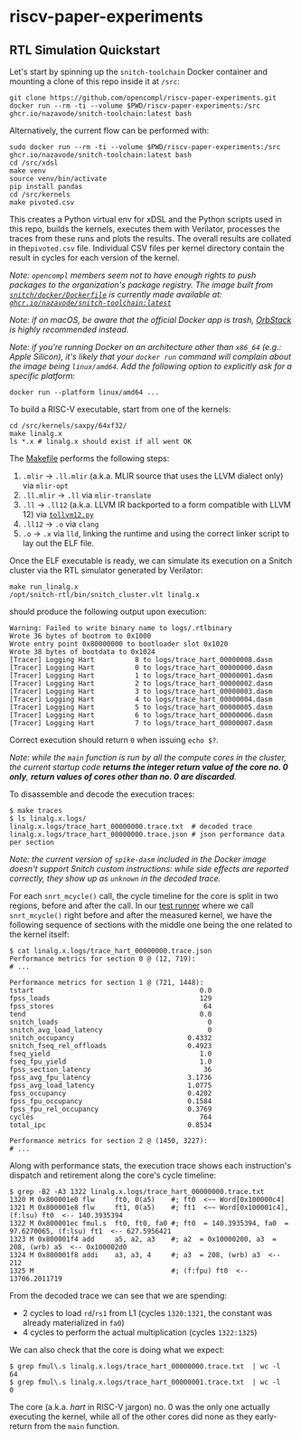 # riscv-paper-experiments

## RTL Simulation Quickstart

Let's start by spinning up the `snitch-toolchain` Docker container and mounting
a clone of this repo inside it at `/src`:

```shell
git clone https://github.com/opencompl/riscv-paper-experiments.git
docker run --rm -ti --volume $PWD/riscv-paper-experiments:/src ghcr.io/nazavode/snitch-toolchain:latest bash
```

Alternatively, the current flow can be performed with:

```shell
sudo docker run --rm -ti --volume $PWD/riscv-paper-experiments:/src ghcr.io/nazavode/snitch-toolchain:latest bash
cd /src/xdsl
make venv
source venv/bin/activate
pip install pandas
cd /src/kernels
make pivoted.csv
```

This creates a Python virtual env for xDSL and the Python scripts used in this repo, builds the kernels, 
executes them with Verilator, processes the traces from these runs and plots the results.
The overall results are collated in the`pivoted.csv` file.
Individual CSV files per kernel directory contain the result in cycles for each version of the kernel.

*Note: `opencompl` members seem not to have enough rights to push packages to the organization's
package registry. The image built from [`snitch/docker/Dockerfile`](snitch/docker/Dockerfile) is
currently made available at:
[`ghcr.io/nazavode/snitch-toolchain:latest`](https://github.com/users/nazavode/packages/container/package/snitch-toolchain)*

*Note: if on macOS, be aware that the official Docker app is trash, [OrbStack](https://orbstack.dev/)
is highly recommended instead.*

*Note: if you're running Docker on an architecture other than `x86_64` (e.g.: Apple Silicon),
it's likely that your `docker run` command will complain about the image being `linux/amd64`.
Add the following option to explicitly ask for a specific platform:*

```shell
docker run --platform linux/amd64 ...
```

To build a RISC-V executable, start from one of the kernels:

```shell
cd /src/kernels/saxpy/64xf32/
make linalg.x
ls *.x # linalg.x should exist if all went OK
```

The [Makefile](kernels/saxpy/64xf32/Makefile) performs the following steps:

1. `.mlir` -> `.ll.mlir` (a.k.a. MLIR source that uses the LLVM dialect only) via `mlir-opt`
2. `.ll.mlir` -> `.ll` via `mlir-translate`
3. `.ll` -> `.ll12` (a.k.a. LLVM IR backported to a form compatible with LLVM 12) via [`tollvm12.py`](snitch/tollvm12.py)
4. `.ll12` -> `.o` via `clang`
5. `.o` -> `.x` via `lld`, linking the runtime and using the correct linker script to lay out the ELF file.

Once the ELF executable is ready, we can simulate its execution on a Snitch
cluster via the RTL simulator generated by Verilator:

```shell
make run_linalg.x
/opt/snitch-rtl/bin/snitch_cluster.vlt linalg.x
```

should produce the following output upon execution:

```shell
Warning: Failed to write binary name to logs/.rtlbinary
Wrote 36 bytes of bootrom to 0x1000
Wrote entry point 0x80000000 to bootloader slot 0x1020
Wrote 38 bytes of bootdata to 0x1024
[Tracer] Logging Hart          8 to logs/trace_hart_00000008.dasm
[Tracer] Logging Hart          0 to logs/trace_hart_00000000.dasm
[Tracer] Logging Hart          1 to logs/trace_hart_00000001.dasm
[Tracer] Logging Hart          2 to logs/trace_hart_00000002.dasm
[Tracer] Logging Hart          3 to logs/trace_hart_00000003.dasm
[Tracer] Logging Hart          4 to logs/trace_hart_00000004.dasm
[Tracer] Logging Hart          5 to logs/trace_hart_00000005.dasm
[Tracer] Logging Hart          6 to logs/trace_hart_00000006.dasm
[Tracer] Logging Hart          7 to logs/trace_hart_00000007.dasm
```

Correct execution should return `0` when issuing `echo $?`.

*Note: while the `main` function is run by all the compute cores in the cluster,
the current startup code **returns the integer return value of the core no. 0 only**,
**return values of cores other than no. 0 are discarded**.*

To disassemble and decode the execution traces:

```shell
$ make traces
$ ls linalg.x.logs/
linalg.x.logs/trace_hart_00000000.trace.txt  # decoded trace
linalg.x.logs/trace_hart_00000000.trace.json # json performance data per section 
```

*Note: the current version of `spike-dasm` included in the Docker image doesn't support
Snitch custom instructions: while side effects are reported correctly, they show up as
`unknown` in the decoded trace.*

For each `snrt_mcycle()` call, the cycle timeline for the core is split in two regions,
before and after the call. In our [test runner](kernels/saxpy/64xf32/main.c)
where we call `snrt_mcycle()` right before and after the measured kernel, we have the
following sequence of sections with the middle one being the one related to the kernel itself:

```shell
$ cat linalg.x.logs/trace_hart_00000000.trace.json
Performance metrics for section 0 @ (12, 719):
# ...

Performance metrics for section 1 @ (721, 1448):
tstart                                         0.0
fpss_loads                                     129
fpss_stores                                     64
tend                                           0.0
snitch_loads                                     0
snitch_avg_load_latency                          0
snitch_occupancy                            0.4332
snitch_fseq_rel_offloads                    0.4923
fseq_yield                                     1.0
fseq_fpu_yield                                 1.0
fpss_section_latency                            36
fpss_avg_fpu_latency                        3.1736
fpss_avg_load_latency                       1.0775
fpss_occupancy                              0.4202
fpss_fpu_occupancy                          0.1584
fpss_fpu_rel_occupancy                      0.3769
cycles                                         764
total_ipc                                   0.8534

Performance metrics for section 2 @ (1450, 3227):
# ...
```

Along with performance stats, the execution trace shows each instruction's
dispatch and retirement along the core's cycle timeline:

```shell
$ grep -B2 -A3 1322 linalg.x.logs/trace_hart_00000000.trace.txt
1320 M 0x800001e0 flw     ft0, 0(a5)    #; ft0  <~~ Word[0x100000c4]
1321 M 0x800001e8 flw     ft1, 0(a5)    #; ft1  <~~ Word[0x100001c4], (f:lsu) ft0  <-- 140.3935394
1322 M 0x800001ec fmul.s  ft0, ft0, fa0 #; ft0  = 140.3935394, fa0  = 97.6270065, (f:lsu) ft1  <-- 627.5956421
1323 M 0x800001f4 add     a5, a2, a3    #; a2  = 0x10000200, a3  = 208, (wrb) a5  <-- 0x100002d0
1324 M 0x800001f8 addi    a3, a3, 4     #; a3  = 208, (wrb) a3  <-- 212
1325 M                                  #; (f:fpu) ft0  <-- 13706.2011719

```

From the decoded trace we can see that we are spending:

* 2 cycles to load `rd`/`rs1` from L1 (cycles `1320:1321`,
  the constant was already materialized in `fa0`)
* 4 cycles to perform the actual multiplication (cycles `1322:1325`)

We can also check that the core is doing what we expect:

```shell
$ grep fmul\.s linalg.x.logs/trace_hart_00000000.trace.txt  | wc -l
64
$ grep fmul\.s linalg.x.logs/trace_hart_00000001.trace.txt  | wc -l
0
```

The core (a.k.a. *hart* in RISC-V jargon) no. 0 was the only one actually
executing the kernel, while all of the other cores did none as they early-return
from the `main` function.
